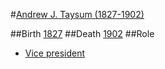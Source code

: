 #[Andrew J. Taysum (1827-1902)][1]

##Birth
[1827][2]
##Death
[1902][3]
##Role
* [Vice president][4]

[1]: http://mormonbiography.org/index.php?title=Andrew_James_Taysum_(1826-1902)
[2]: http://www.findagrave.com/cgi-bin/fg.cgi?page=gr&GRid=28649822
[3]: http://www.findagrave.com/cgi-bin/fg.cgi?page=gr&GRid=28649822
[4]: http://news.google.com/newspapers?nid=336&dat=18990408&id=-JkEAAAAIBAJ&sjid=bzADAAAAIBAJ&pg=1934,1170267
